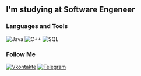 ## I'm studying at Software Engeneer


### Languages and Tools
![Java](https://img.shields.io/badge/-Java-#2E4053)
![C++](https://img.shields.io/badge/-C++-#2E4053?style=flat&logo=C%2p%2p)
![SQL](https://img.shields.io/badge/-SQL-#2E4053)

### Follow Me
[![Vkontakte](https://img.shields.io/badge/<LABEL>-<MESSAGE>-<COLOR>)](https://vk.com/id234619812) 
[![Telegram](https://img.shields.io/badge/<LABEL>-<MESSAGE>-<COLOR>)](https://t.me/gafram) 